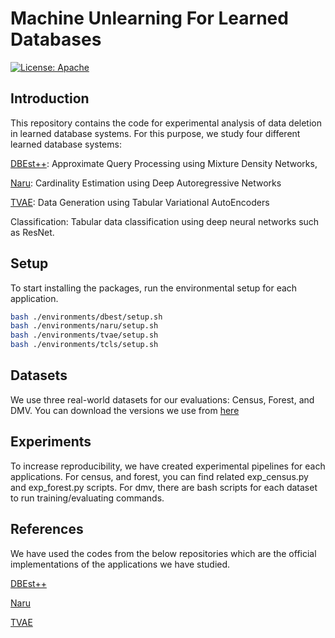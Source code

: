 # Machine Unlearning For Learned Databases

[![License: Apache](https://img.shields.io/badge/License-Apache-blue.svg)](https://opensource.org/licenses/Apache-2.0)

## Introduction

This repository contains the code for experimental analysis of data deletion in learned database systems. For this purpose, we study four different learned database systems: 

[DBEst++](https://www.cidrdb.org/cidr2021/papers/cidr2021_paper15.pdf): Approximate Query Processing using Mixture Density Networks,

[Naru](https://www.vldb.org/pvldb/vol13/p279-yang.pdf): Cardinality Estimation using Deep Autoregressive Networks

[TVAE](https://proceedings.neurips.cc/paper_files/paper/2019/file/254ed7d2de3b23ab10936522dd547b78-Paper.pdf): Data Generation using Tabular Variational AutoEncoders

Classification: Tabular data classification using deep neural networks such as ResNet. 


## Setup

To start installing the packages, run the environmental setup for each application. 

```bash
bash ./environments/dbest/setup.sh
bash ./environments/naru/setup.sh
bash ./environments/tvae/setup.sh
bash ./environments/tcls/setup.sh
```


## Datasets

We use three real-world datasets for our evaluations: Census, Forest, and DMV. You can download the versions we use from [here](https://drive.google.com/file/d/1bWbgxpyyITYMWF7LBnWHut7EKIqadxyY/view?usp=share_link)

## Experiments

To increase reproducibility, we have created experimental pipelines for each applications. For census, and forest, you can find related exp_census.py and exp_forest.py scripts. For dmv, there are bash scripts for each dataset to run training/evaluating commands. 


## References

We have used the codes from the below repositories which are the official implementations of the applications we have studied. 

[DBEst++](https://github.com/qingzma/DBEst_MDN.git)

[Naru](https://github.com/naru-project/naru.git)

[TVAE](https://github.com/sdv-dev/CTGAN.git)
